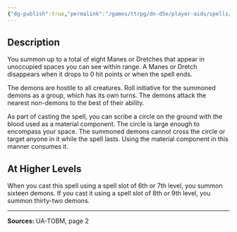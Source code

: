 ```yaml
---
{"dg-publish":true,"permalink":"/games/ttrpg/dn-d5e/player-aids/spells/level-3/conjure-lesser-demon-ua/","tags":["ttrpg/dnd/5e","verbal","somatic","material","concentration","spell"],"noteIcon":""}
---
```



## Description
You summon up to a total of eight Manes or Dretches that appear in unoccupied spaces you can see within range.
A Manes or Dretch disappears when it drops to 0 hit points or when the spell ends.

The demons are hostile to all creatures.
Roll initiative for the summoned demons as a group, which has its own turns.
The demons attack the nearest non-demons to the best of their ability.

As part of casting the spell, you can scribe a circle on the ground with the blood used as a material component.
The circle is large enough to encompass your space.
The summoned demons cannot cross the circle or target anyone in it while the spell lasts.
Using the material component in this manner consumes it.

## At Higher Levels
When you cast this spell using a spell slot of 6th or 7th level, you summon sixteen demons.
If you cast it using a spell slot of 8th or 9th level, you summon thirty-two demons.

---

**Sources:** UA-TOBM, page 2

